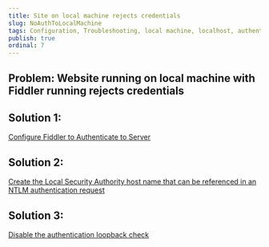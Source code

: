 ```yaml
---
title: Site on local machine rejects credentials
slug: NoAuthToLocalMachine
tags: Configuration, Troubleshooting, local machine, localhost, authentication, credentials
publish: true
ordinal: 7
---
```


Problem: Website running on local machine with Fiddler running rejects credentials
----------------------------------------------------------------------------------

Solution 1:
-----------

[Configure Fiddler to Authenticate to Server][1]

Solution 2: 
-----------

[Create the Local Security Authority host name that can be referenced in an NTLM authentication request][2]

Solution 3:
-----------

[Disable the authentication loopback check][2]

[1]: ../Tasks/AuthenticateWithCBT
[2]: http://support.microsoft.com/kb/926642
